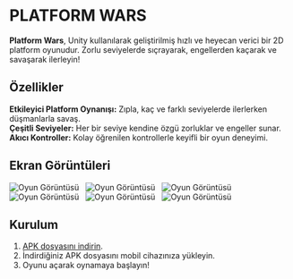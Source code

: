 # PLATFORM WARS

**Platform Wars**, Unity kullanılarak geliştirilmiş hızlı ve heyecan verici bir 2D platform oyunudur. Zorlu seviyelerde sıçrayarak, engellerden kaçarak ve savaşarak ilerleyin!

## Özellikler

   **Etkileyici Platform Oynanışı:** Zıpla, kaç ve farklı seviyelerde ilerlerken düşmanlarla savaş.<br>
   **Çeşitli Seviyeler:** Her bir seviye kendine özgü zorluklar ve engeller sunar.<br>
   **Akıcı Kontroller:** Kolay öğrenilen kontrollerle keyifli bir oyun deneyimi.<br>
   
## Ekran Görüntüleri

![Oyun Görüntüsü](https://imgur.com/OgcXUsa.jpg)
&nbsp;
![Oyun Görüntüsü](https://imgur.com/8W8fh6d.jpg)
&nbsp;
![Oyun Görüntüsü](https://imgur.com/HQAEev6.jpg)
&nbsp;
![Oyun Görüntüsü](https://imgur.com/MQo3ZIs.jpg)
&nbsp;
![Oyun Görüntüsü](https://imgur.com/oTLesaB.jpg)
&nbsp;
![Oyun Görüntüsü](https://imgur.com/NW6uO8c.jpg)
&nbsp;

## Kurulum

1. [APK dosyasını indirin](https://drive.google.com/file/d/1036L5GoLP3Se_2hwSzA_OaguoEdpPUMG/view?usp=drive_link).
2. İndirdiğiniz APK dosyasını mobil cihazınıza yükleyin.
3. Oyunu açarak oynamaya başlayın!
